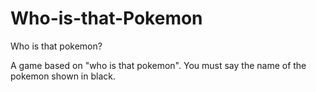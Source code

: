 # Who-is-that-Pokemon
Who is that pokemon?

A game based on "who is that pokemon". You must say the name of the pokemon shown in black.
